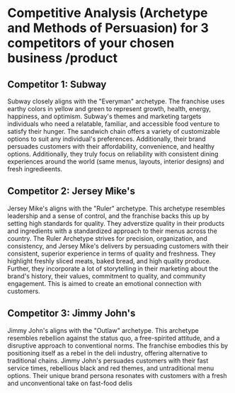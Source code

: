 # Competitive Analysis (Archetype and Methods of Persuasion) for 3 competitors of your chosen business /product

## Competitor 1: Subway
Subway closely aligns with the "Everyman" archetype. The franchise uses earthy colors in yellow and green to represent growth, health, energy, happiness, and optimism. Subway's themes and marketing targets individuals who need a relatable, familiar, and accessible food venture to satisfy their hunger. The sandwich chain offers a variety of customizable options to suit any individual's preferences. Additionally, their brand persuades customers with their affordability, convenience, and healthy options. Additionally, they truly focus on reliability with consistent dining experiences around the world (same menus, layouts, interior designs) and fresh ingredieents.

## Competitor 2: Jersey Mike's
Jersey Mike's aligns with the "Ruler" archetype. This archetype resembles leadership and a sense of control, and the franchise backs this up by setting high standards for quality. They adverstize quality in their products and ingredients with a standardized approach to their menus across the country. The Ruler Archetype strives for precision, organization, and consistency, and Jersey Mike's delivers by persuading customers with their consistent, superior experience in terms of quality and freshness. They highlight freshly sliced meats, baked bread, and high quality produce. Further, they incorporate a lot of storytelling in their marketing about the brand's history, their values, commitment to quality, and community engagement. This is aimed to create an emotional connection with customers.

## Competitor 3: Jimmy John's
Jimmy John's aligns with the "Outlaw" archetype. This archetype resembles rebellion against the status quo, a free-spirited attitude, and a disruptive approach to conventional norms. The franchise embodies this by positioning itself as a rebel in the deli industry, offering alternative to traditional chains. Jimmy John's persuades customers with their fast service times, rebellious black and red themes, and untraditional menu options. Their unique brand persona resonates with customers with a fresh and unconventional take on fast-food delis
